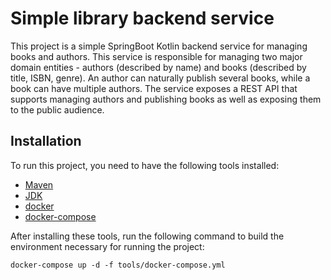 # Simple library backend service

This project is a simple SpringBoot Kotlin backend service for managing books and authors.
This service is responsible for managing two major domain entities - authors (described by name) and
books (described by title, ISBN, genre). An author can naturally publish several books, while a book
can have multiple authors. The service exposes a REST API that supports managing authors and
publishing books as well as exposing them to the public audience.

## Installation

To run this project, you need to have the following tools installed:
- [Maven](https://maven.apache.org/)
- [JDK](https://adoptium.net/temurin/releases/?version=21&os=any&arch=any)
- [docker](https://www.docker.com/)
- [docker-compose](https://docs.docker.com/compose/install/)

After installing these tools, run the following command to build the environment necessary for running the project:

`docker-compose up -d -f tools/docker-compose.yml`
